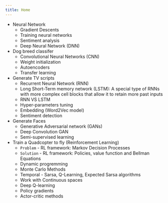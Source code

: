 ```yaml
---
title: Home
---
```


- Neural Network
    - Gradient Descents
    - Training neural networks
    - Sentiment analysis
    - Deep Neural Network (DNN)
- Dog breed classifer
    - Convolutional Neural Networks (CNN)
    - Weight initialization
    - Autoencoders
    - Transfer learning
- Generate TV scripts
    - Recurrent Neural Network (RNN)
    - Long Short-Term memory network (LSTM): A special type of RNNs with more complex cell blocks that allow
it to retain more past inputs
    - RNN VS LSTM
    - Hyper-parameters tuning
    - Embedding (Word2Vec model)
    - Sentiment detection
- Generate Faces
    - Generative Adversarial network (GANs)
    - Deep Convolution GAN
    - Semi-supervised learning
- Train a Quadcopter to fly (Reinforcement Learning)
    - `Problem` - RL framework: Markov Decision Processes
    - `Solution` - RL framework: Policies, value function and Bellman Equations
    - Dynamic progremming
    - Monte Carlo Methods
    - Temporal - Sarsa, Q-Learning, Expected Sarsa algorithms
    - Work with Continuous spaces
    - Deep Q-learning
    - Policy gradients
    - Actor-critic methods